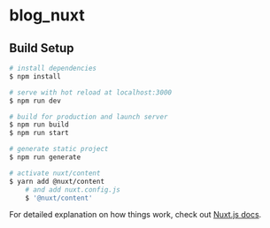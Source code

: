 # blog_nuxt

## Build Setup

```bash
# install dependencies
$ npm install

# serve with hot reload at localhost:3000
$ npm run dev

# build for production and launch server
$ npm run build
$ npm run start

# generate static project
$ npm run generate

# activate nuxt/content
$ yarn add @nuxt/content
    # and add nuxt.config.js
    $ '@nuxt/content'
```

For detailed explanation on how things work, check out [Nuxt.js docs](https://nuxtjs.org).
